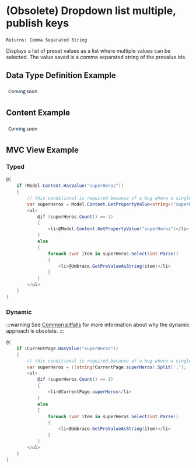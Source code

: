 # (Obsolete) Dropdown list multiple, publish keys

`Returns: Comma Separated String`

Displays a list of preset values as a list where multiple values can be selected. The value saved is a comma separated string of the prevalue ids.

## Data Type Definition Example

![Dropdown list multiple Data Type Definition](images/wip.png)

## Content Example

![Dropdown list multiple Content](images/wip.png)

## MVC View Example

### Typed

```csharp
@{
    if (Model.Content.HasValue("superHeros"))
    {
        // this conditional is required because of a bug where a single item is returned as value instead of id
        var superHeros = Model.Content.GetPropertyValue<string>("superHeros").Split(',');
        <ul>
            @if (superHeros.Count() == 1)
            {
                <li>@Model.Content.GetPropertyValue("superHeros")</li>
            }
            else
            {
                foreach (var item in superHeros.Select(int.Parse))
                {
                    <li>@Umbraco.GetPreValueAsString(item)</li>
                }
            }
        </ul>
    }
}
```

### Dynamic

:::warning
See [Common pitfalls](https://our.umbraco.com/documentation/reference/Common-Pitfalls/#dynamics) for more information about why the dynamic approach is obsolete.
:::

```csharp
@{
    if (CurrentPage.HasValue("superHeros"))
    {
        // this conditional is required because of a bug where a single item is returned as value instead of id
        var superHeros = ((string)CurrentPage.superHeros).Split(',');
        <ul>
            @if (superHeros.Count() == 1)
            {
                <li>@CurrentPage.superHeros</li>
            }
            else
            {
                foreach (var item in superHeros.Select(int.Parse))
                {
                    <li>@Umbraco.GetPreValueAsString(item)</li>
                }
            }
        </ul>
    }
}
```